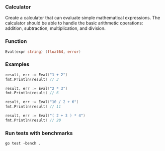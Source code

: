 ### Calculator

Create a calculator that can evaluate simple mathematical expressions. The calculator should be able to handle the basic arithmetic operations: addition, subtraction, multiplication, and division.

### Function

```go
Eval(expr string) (float64, error)
```

### Examples

```go
result, err := Eval("1 + 2")
fmt.Println(result) // 3

result, err := Eval("2 * 3")
fmt.Println(result) // 6

result, err := Eval("10 / 2 + 6")
fmt.Println(result) // 11

result, err := Eval("( 2 + 3 ) * 4")
fmt.Println(result) // 20
```

### Run tests with benchmarks

```
go test -bench .
```
